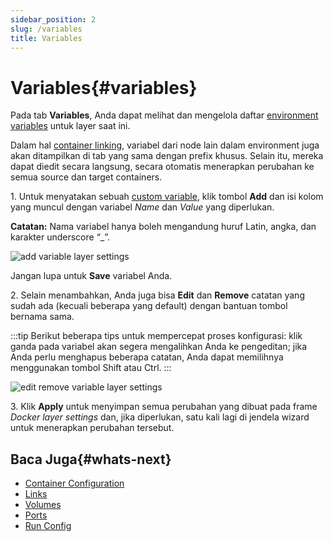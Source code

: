 ```yaml
---
sidebar_position: 2
slug: /variables
title: Variables
---
```


# Variables{#variables}

Pada tab **Variables**, Anda dapat melihat dan mengelola daftar [environment variables](<https://docs.dewacloud.com/docs/environment-variables/>) untuk layer saat ini.

Dalam hal [container linking](<https://docs.dewacloud.com/docs/container-links/>), variabel dari node lain dalam environment juga akan ditampilkan di tab yang sama dengan prefix khusus. Selain itu, mereka dapat diedit secara langsung, secara otomatis menerapkan perubahan ke semua source dan target containers.

1\. Untuk menyatakan sebuah [custom variable](<https://docs.dewacloud.com/docs/custom-environment-variables/>), klik tombol **Add** dan isi kolom yang muncul dengan variabel _Name_ dan _Value_ yang diperlukan.

**Catatan:** Nama variabel hanya boleh mengandung huruf Latin, angka, dan karakter underscore “_”.

![add variable layer settings](#)

Jangan lupa untuk **Save** variabel Anda.

2\. Selain menambahkan, Anda juga bisa **Edit** dan **Remove** catatan yang sudah ada (kecuali beberapa yang default) dengan bantuan tombol bernama sama.

:::tip 
Berikut beberapa tips untuk mempercepat proses konfigurasi: klik ganda pada variabel akan segera mengalihkan Anda ke pengeditan; jika Anda perlu menghapus beberapa catatan, Anda dapat memilihnya menggunakan tombol Shift atau Ctrl.
:::

![edit remove variable layer settings](#)

3\. Klik **Apply** untuk menyimpan semua perubahan yang dibuat pada frame _Docker layer settings_ dan, jika diperlukan, satu kali lagi di jendela wizard untuk menerapkan perubahan tersebut.

## Baca Juga{#whats-next}

  * [Container Configuration](<https://docs.dewacloud.com/docs/container-configuration/>)
  * [Links](<https://docs.dewacloud.com/docs/container-links/>)
  * [Volumes](<https://docs.dewacloud.com/docs/container-volumes/>)
  * [Ports](<https://docs.dewacloud.com/docs/container-ports/>)
  * [Run Config](<https://docs.dewacloud.com/docs/container-run-configuration/>)